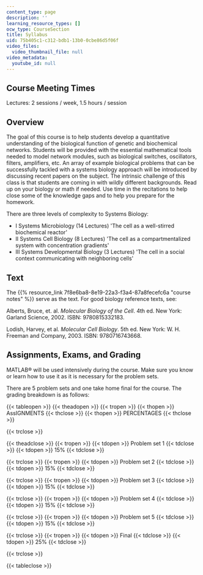 ```yaml
---
content_type: page
description: ''
learning_resource_types: []
ocw_type: CourseSection
title: Syllabus
uid: 75b405c1-c312-bdb1-13b0-0cbe86d5f06f
video_files:
  video_thumbnail_file: null
video_metadata:
  youtube_id: null
---
```


Course Meeting Times
--------------------

Lectures: 2 sessions / week, 1.5 hours / session

Overview
--------

The goal of this course is to help students develop a quantitative understanding of the biological function of genetic and biochemical networks. Students will be provided with the essential mathematical tools needed to model network modules, such as biological switches, oscillators, filters, amplifiers, etc. An array of example biological problems that can be successfully tackled with a systems biology approach will be introduced by discussing recent papers on the subject. The intrinsic challenge of this class is that students are coming in with wildly different backgrounds. Read up on your biology or math if needed. Use time in the recitations to help close some of the knowledge gaps and to help you prepare for the homework.

There are three levels of complexity to Systems Biology:

*   I Systems Microbiology (14 Lectures) 'The cell as a well-stirred biochemical reactor'
*   II Systems Cell Biology (8 Lectures) 'The cell as a compartmentalized system with concentration gradients'
*   III Systems Developmental Biology (3 Lectures) 'The cell in a social context communicating with neighboring cells'

Text
----

The {{% resource_link 7f8e6ba8-8e19-22a3-f3a4-87a8fecefc6a "course notes" %}} serve as the text. For good biology reference texts, see:

Alberts, Bruce, et. al. _Molecular Biology of the Cell_. 4th ed. New York: Garland Science, 2002. ISBN: 9780815332183.

Lodish, Harvey, et al. _Molecular Cell Biology_. 5th ed. New York: W. H. Freeman and Company, 2003. ISBN: 9780716743668.

Assignments, Exams, and Grading
-------------------------------

MATLAB® will be used intensively during the course. Make sure you know or learn how to use it as it is necessary for the problem sets.

There are 5 problem sets and one take home final for the course. The grading breakdown is as follows:

{{< tableopen >}}
{{< theadopen >}}
{{< tropen >}}
{{< thopen >}}
AssIGNMENTS
{{< thclose >}}
{{< thopen >}}
PERCENTAGES
{{< thclose >}}

{{< trclose >}}

{{< theadclose >}}
{{< tropen >}}
{{< tdopen >}}
Problem set 1
{{< tdclose >}}
{{< tdopen >}}
15%
{{< tdclose >}}

{{< trclose >}}
{{< tropen >}}
{{< tdopen >}}
Problem set 2
{{< tdclose >}}
{{< tdopen >}}
15%
{{< tdclose >}}

{{< trclose >}}
{{< tropen >}}
{{< tdopen >}}
Problem set 3
{{< tdclose >}}
{{< tdopen >}}
15%
{{< tdclose >}}

{{< trclose >}}
{{< tropen >}}
{{< tdopen >}}
Problem set 4
{{< tdclose >}}
{{< tdopen >}}
15%
{{< tdclose >}}

{{< trclose >}}
{{< tropen >}}
{{< tdopen >}}
Problem set 5
{{< tdclose >}}
{{< tdopen >}}
15%
{{< tdclose >}}

{{< trclose >}}
{{< tropen >}}
{{< tdopen >}}
Final
{{< tdclose >}}
{{< tdopen >}}
25%
{{< tdclose >}}

{{< trclose >}}

{{< tableclose >}}